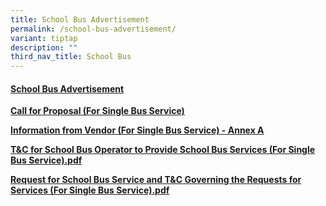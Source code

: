 ```yaml
---
title: School Bus Advertisement
permalink: /school-bus-advertisement/
variant: tiptap
description: ""
third_nav_title: School Bus
---
```

<h4><strong><u>School Bus Advertisement</u></strong></h4>
<p><strong><a href="https://drive.google.com/file/d/1getc821GZ6OV2owl6_203eUltbGD2WZA/view?usp=drive_link" rel="noopener noreferrer nofollow" target="_blank">Call for Proposal (For Single Bus Service)</a></strong>
</p>
<p><strong><a href="https://drive.google.com/file/d/1eWoLc1Y7sGFUXuQkiSGWt_py82zZCFZy/view?usp=drive_link" rel="noopener noreferrer nofollow" target="_blank">Information from Vendor (For Single Bus Service) - Annex A</a></strong>
</p>
<p><strong><a href="https://drive.google.com/file/d/1zCrjxMLYLOh8s3cyFt6IJioSC9M9VsWG/view?usp=drive_link" rel="noopener noreferrer nofollow" target="_blank">T&amp;C for School Bus Operator to Provide School Bus Services (For Single Bus Service).pdf</a></strong>
</p>
<p><strong><a href="https://drive.google.com/file/d/1Lq6KYvBU5sOyJAhw_AsjOPvQRnlM2pFY/view?usp=drive_link" rel="noopener noreferrer nofollow" target="_blank">Request for School Bus Service and T&amp;C Governing the Requests for Services  (For Single Bus Service).pdf</a></strong>
</p>